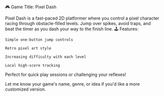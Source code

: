 🎮 Game Title: Pixel Dash

Pixel Dash is a fast-paced 2D platformer where you control a pixel character racing through obstacle-filled levels. Jump over spikes, avoid traps, and beat the timer as you dash your way to the finish line.
🕹 Features:

    Simple one-button jump controls

    Retro pixel art style

    Increasing difficulty with each level

    Local high-score tracking

Perfect for quick play sessions or challenging your reflexes!

Let me know your game's name, genre, or idea if you'd like a more customized version.